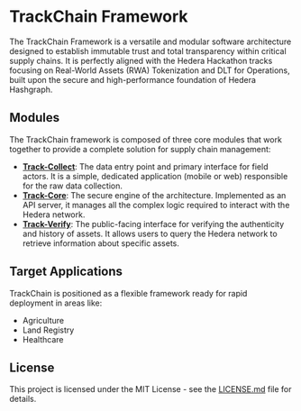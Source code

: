 # TrackChain Framework

The TrackChain Framework is a versatile and modular software architecture designed to establish immutable trust and total transparency within critical supply chains. It is perfectly aligned with the Hedera Hackathon tracks focusing on Real-World Assets (RWA) Tokenization and DLT for Operations, built upon the secure and high-performance foundation of Hedera Hashgraph.

## Modules

The TrackChain framework is composed of three core modules that work together to provide a complete solution for supply chain management:

- **[Track-Collect](./collect/README.md)**: The data entry point and primary interface for field actors. It is a simple, dedicated application (mobile or web) responsible for the raw data collection.
- **[Track-Core](./core/README.md)**: The secure engine of the architecture. Implemented as an API server, it manages all the complex logic required to interact with the Hedera network.
- **[Track-Verify](./verify/README.md)**: The public-facing interface for verifying the authenticity and history of assets. It allows users to query the Hedera network to retrieve information about specific assets.

## Target Applications

TrackChain is positioned as a flexible framework ready for rapid deployment in areas like:

- Agriculture
- Land Registry
- Healthcare

## License

This project is licensed under the MIT License - see the [LICENSE.md](LICENSE.md) file for details.